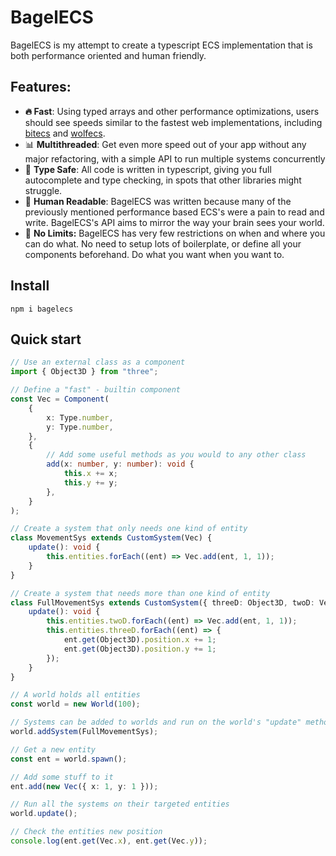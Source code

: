 # BagelECS

BagelECS is my attempt to create a typescript ECS implementation that is both performance oriented and human friendly.

## Features:

-   **🔥 Fast**: Using typed arrays and other performance optimizations, users should see speeds similar to the fastest web implementations, including [bitecs](https://github.com/NateTheGreatt/bitECS) and [wolfecs](https://github.com/EnderShadow8/wolf-ecs).
-   📊 **Multithreaded**: Get even more speed out of your app without any major refactoring, with a simple API to run multiple systems concurrently
-   🎯 **Type Safe**: All code is written in typescript, giving you full autocomplete and type checking, in spots that other libraries might struggle.
-   📖 **Human Readable**: BagelECS was written because many of the previously mentioned performance based ECS's were a pain to read and write. BagelECS's API aims to mirror the way your brain sees your world.
-   🧪 **No Limits:** BagelECS has very few restrictions on when and where you can do what. No need to setup lots of boilerplate, or define all your components beforehand. Do what you want when you want to.

## Install

```
npm i bagelecs
```

## Quick start

```ts
// Use an external class as a component
import { Object3D } from "three";

// Define a "fast" - builtin component
const Vec = Component(
    {
        x: Type.number,
        y: Type.number,
    },
    {
        // Add some useful methods as you would to any other class
        add(x: number, y: number): void {
            this.x += x;
            this.y += y;
        },
    }
);

// Create a system that only needs one kind of entity
class MovementSys extends CustomSystem(Vec) {
    update(): void {
        this.entities.forEach((ent) => Vec.add(ent, 1, 1));
    }
}

// Create a system that needs more than one kind of entity
class FullMovementSys extends CustomSystem({ threeD: Object3D, twoD: Vec }) {
    update(): void {
        this.entities.twoD.forEach((ent) => Vec.add(ent, 1, 1));
        this.entities.threeD.forEach((ent) => {
            ent.get(Object3D).position.x += 1;
            ent.get(Object3D).position.y += 1;
        });
    }
}

// A world holds all entities
const world = new World(100);

// Systems can be added to worlds and run on the world's "update" method
world.addSystem(FullMovementSys);

// Get a new entity
const ent = world.spawn();

// Add some stuff to it
ent.add(new Vec({ x: 1, y: 1 }));

// Run all the systems on their targeted entities
world.update();

// Check the entities new position
console.log(ent.get(Vec.x), ent.get(Vec.y));
```
